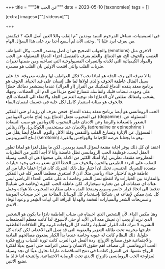 
+++
title = """عن الحب #3"""
date = 2023-05-10
[taxonomies]
tags = []

[extra]
images=[""]
videos=[""]

+++

في السبعينيات، تساءل المرحوم السيد بومدين "م القلب واللا العين أصل الغيّة ؟ فيكمش من يعرف ايرد عليا ؟". وحتى الان لم أسمع أحدا يرد على هذا السؤال الهام. 

والجواب الصحيح هو ان اصل ومصدر الحب، وكل العواطف (emotions) الاخرى مثل الغضب والخوف الخ، هو الدماغ. والعلم يعرف بالتفصيل اجزاء الدماغ المسئولة عن الحب والمواد الكيميائية التي تُحْدثه والتغيرات الفسيولوجية التى تصاحبه ومن ضمنها تغيرات ضربات القلب والتي اقنعت الاولين بان القلب هو مصدره. 

ما لا نعرفه الى وجه الدقة هو لماذا نحب؟ فكل العواطف لها وظيفة معروفة. خذ على سبيل المثال عاطفة الخوف والذي لولاها لما ظل إنسان على قيد الحياة. الخوف هو برنامج معقد ينفذه الدماغ لتمكينك من الفرار (او العراك) عندما يستشعر دماغك خطرًا على وجوده. نبضات قلبك وانفاسك تتسارع  لضخ مزيدًا من الدم الى العضلات. وجهك يشحب وامعائك تتقلص لأن الدماغ اعاد توجيه الدم من الجلد والامعاء الى العضلات الخ. فالخوف هو بمثابة استنفار كامل لكل خلية في جسمك لضمان البقاء. 

الحب الرومانسي هو أيضا برنامج معقد ينفذه الدماغ. فنحن نعرف ان رؤية او حتى التفكير في المحبوب تجعل الدماغ يزيد إنتاج مادتي الدوبامين (dopamine) ،المسئولة عن الشعور بالسعادة والرضا وعن الادمان على المحبوب (الدوبامين هو سبب السعادة والادمان عند مستخدمي الكوكاين)، والادرينالين (adrenaline or epinephrine ) المسؤول عن الإثارة وتسارع القلب والتنفس وقلة الاكل والنوم. الدماغ أيضا يقلل من إنتاج السيروتونين (serotonin) وهو ما يجعلنا عرضة للإحباط والهواجس والغيرة.

اعتقد ان كل ذلك يوفر اجابة مقنعة لسؤال السيد بومدين. لكن ما يظل لغزا هو لماذا تطور العقل ليحب. فوظيفة الحب الرومانسي تظل غامضة وانا لا أجد الكثير من النظريات المطروحة مقنعةً. نظريتي (ولا أملك الكثير من الادلة على صحتها) هي ان الحب وسيلة للتغلب على التردد الطبيعي والحيرة والخوف من الخطأ الذي نشعر به في وجود خيارات متعددة للشريك الجنسي. تخيل ان اختيار مثل ذلك الشريك كان قرارًا عقليا خاليا من اي عاطفة قوية كاختيار حذاء رياضي مثلًا. اذن لا استغرق معظمنا العمر كله في التفكير والمقارنة بين الخيارات ولا انقطع نسل البشر وخاصة انه على عكس الحذاء الرياضي ليس هناك اي ضمانات أن من تختاره سيختارك. لكن عاطفة الحب القوية (وخاصة في شبابنا) تدفعنا الى اتخاذ قرار حاسم وسريع وتمنحنا القدرة على مطاردة المحبوب بلا هوادة وعمل كل شئ ممكن لإيقاعه في شباكنا بإستخدام كل الوسائل المتاحة من اخر صيحات الموضة و تسريحات الشعر والسيارات الفخمة والهدايا البراقة الى ابيات الشِعر و وعود الوفاء الابدي .

وهنا مكمن الداء. لأن الشخص الذي احببناه في ضباب العاطفة نادرًا ما يكون هو الشخص الذي نريد أو يجب أن نعيش معه الى الأبد او حتى لأسبوع. لذا كانت معظم المجتمعات البشرية لا تترك ذلك القرار لشبابها، وكانت كل الزواجات مُرتبة وكل العلاقات العاطفية خارجها محرمة تحت طائلة التعزير والعقوبة التي قد تصل الى الاعدام. لكن كعادة كل حلولنا، ذلك النظام كانت له عيوبه وخاصة عندما بدأ الكبار يضعون مصالحهم المادية والاجتماعية فوق مصالح الازواج. ردة الفعل في الغرب كانت ثورة الشباب ورفع فكرة الحب الرومانسي الى مصاف اهم حقوق الانسان واسمى اغراضه حتى اصبح بديلًا لفكرة الزواج نفسها. في الشرق كعادتنا في دمج المتناقضات مازلنا نحاول عبثًا ان نجد وسيلة لمزاوجة الحب الرومانسي بالزواج الابدي تحت الوصاية الاجتماعية. والنتيجة اننا غالبا ما نضيع الاثنين.
